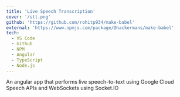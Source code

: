 ```yaml
---
title: 'Live Speech Transcription'
cover: '/stt.png'
github: 'https://github.com/rohitp934/make-babel'
external: 'https://www.npmjs.com/package/@hackermans/make-babel'
tech:
  - VS Code
  - Github
  - NPM
  - Angular
  - TypeScript
  - Node.js
---
```


An angular app that performs live speech-to-text using Google Cloud Speech APIs and WebSockets using Socket.IO
